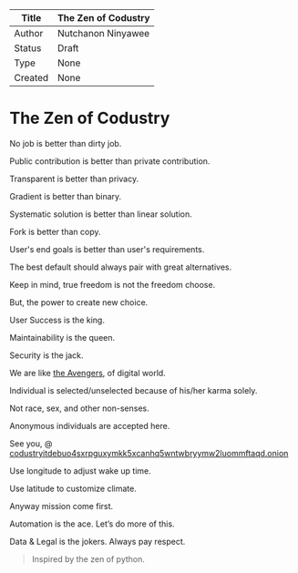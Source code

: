 | Title   | The Zen of Codustry |
| ------- | ------------------- |
| Author  | Nutchanon Ninyawee  |
| Status  | Draft               |
| Type    | None                |
| Created | None                |


# The Zen of Codustry 

No job is better than dirty job.

Public contribution is better than private contribution.

Transparent is better than privacy.

Gradient is better than binary.

Systematic solution is better than linear solution.

Fork is better than copy.

User's end goals is better than user's requirements. 

The best default should always pair with great alternatives.

Keep in mind, true freedom is not the freedom choose.

But, the power to create new choice.

User Success is the king. 

Maintainability is the queen.

Security is the jack. 

We are like [the Avengers](https://twitter.com/fringetracker/status/991796881767436288/photo/1), of digital world.

Individual is selected/unselected because of his/her karma solely.

Not race, sex, and other non-senses.

Anonymous individuals are accepted here.

See you, @ [codustryitdebuo4sxrpguxymkk5xcanhq5wntwbryymw2luommftaqd.onion](http://codustryitdebuo4sxrpguxymkk5xcanhq5wntwbryymw2luommftaqd.onion)

Use longitude to adjust wake up time. 

Use latitude to customize climate.

Anyway mission come first.

Automation is the ace. Let’s do more of this.

Data & Legal is the jokers. Always pay respect.

> Inspired by the zen of python.
